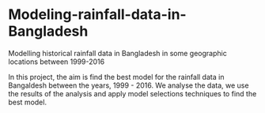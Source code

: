 # Modeling-rainfall-data-in-Bangladesh
Modelling historical rainfall data in Bangladesh in some geographic locations between 1999-2016

In this project, the aim is find the best model for the rainfall data in Bangaldesh between the years, 1999 - 2016. We analyse the data, we use the results of the analysis and apply model selections techniques to find the best model. 
